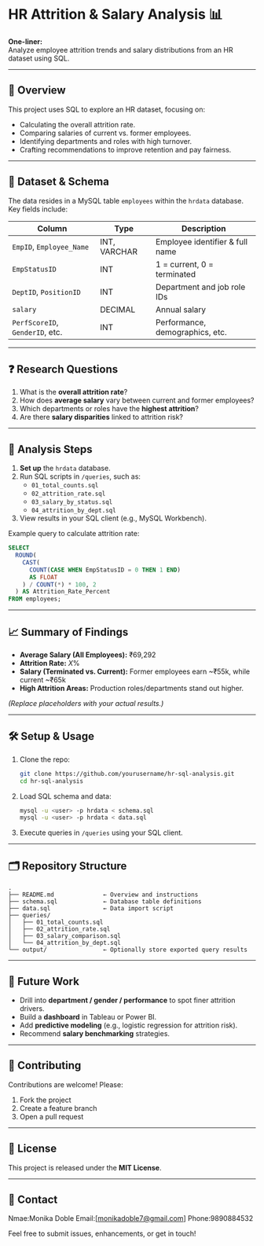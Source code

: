 # HR Attrition & Salary Analysis 📊

**One-liner:**  
Analyze employee attrition trends and salary distributions from an HR dataset using SQL.

---

## 🚀 Overview

This project uses SQL to explore an HR dataset, focusing on:
- Calculating the overall attrition rate.
- Comparing salaries of current vs. former employees.
- Identifying departments and roles with high turnover.
- Crafting recommendations to improve retention and pay fairness.

---

## 📂 Dataset & Schema

The data resides in a MySQL table `employees` within the `hrdata` database. Key fields include:

| Column              | Type     | Description                             |
|---------------------|----------|-----------------------------------------|
| `EmpID`, `Employee_Name` | INT, VARCHAR | Employee identifier & full name |
| `EmpStatusID`       | INT      | 1 = current, 0 = terminated             |
| `DeptID`, `PositionID` | INT  | Department and job role IDs             |
| `salary`           | DECIMAL  | Annual salary                           |
| `PerfScoreID`, `GenderID`, etc. | INT | Performance, demographics, etc. |

---

## ❓ Research Questions

1. What is the **overall attrition rate**?
2. How does **average salary** vary between current and former employees?
3. Which departments or roles have the **highest attrition**?
4. Are there **salary disparities** linked to attrition risk?

---

## 🧩 Analysis Steps

1. **Set up** the `hrdata` database.
2. Run SQL scripts in `/queries`, such as:
   - `01_total_counts.sql`
   - `02_attrition_rate.sql`
   - `03_salary_by_status.sql`
   - `04_attrition_by_dept.sql`
3. View results in your SQL client (e.g., MySQL Workbench).

Example query to calculate attrition rate:

```sql
SELECT
  ROUND(
    CAST(
      COUNT(CASE WHEN EmpStatusID = 0 THEN 1 END) 
      AS FLOAT
    ) / COUNT(*) * 100, 2
  ) AS Attrition_Rate_Percent
FROM employees;
````

---

## 📈 Summary of Findings

* **Average Salary (All Employees):** ₹69,292
* **Attrition Rate:** *X*%
* **Salary (Terminated vs. Current):** Former employees earn \~₹55k, while current \~₹65k
* **High Attrition Areas:** Production roles/departments stand out higher.

*(Replace placeholders with your actual results.)*

---

## 🛠 Setup & Usage

1. Clone the repo:

   ```bash
   git clone https://github.com/yourusername/hr-sql-analysis.git
   cd hr-sql-analysis
   ```
2. Load SQL schema and data:

   ```bash
   mysql -u <user> -p hrdata < schema.sql
   mysql -u <user> -p hrdata < data.sql
   ```
3. Execute queries in `/queries` using your SQL client.

---

## 🗂 Repository Structure

```
.
├── README.md              ← Overview and instructions
├── schema.sql             ← Database table definitions
├── data.sql               ← Data import script
├── queries/
│   ├── 01_total_counts.sql
│   ├── 02_attrition_rate.sql
│   ├── 03_salary_comparison.sql
│   └── 04_attrition_by_dept.sql
└── output/                ← Optionally store exported query results
```

---

## 🎯 Future Work

* Drill into **department / gender / performance** to spot finer attrition drivers.
* Build a **dashboard** in Tableau or Power BI.
* Add **predictive modeling** (e.g., logistic regression for attrition risk).
* Recommend **salary benchmarking** strategies.

---

## 📝 Contributing

Contributions are welcome! Please:

1. Fork the project
2. Create a feature branch
3. Open a pull request

---

## 📄 License

This project is released under the **MIT License**.

---

## 👤 Contact

Nmae:Monika Doble 
Email:[monikadoble7@gmail.com]
Phone:9890884532

Feel free to submit issues, enhancements, or get in touch!

```
